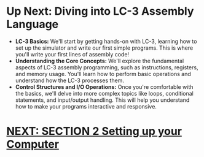 # Up Next: Diving into LC-3 Assembly Language
- **LC-3 Basics:** We'll start by getting hands-on with LC-3, learning how to set up the simulator and write our first simple programs. This is where you'll write your first lines of assembly code!
- **Understanding the Core Concepts:** We'll explore the fundamental aspects of LC-3 assembly programming, such as instructions, registers, and memory usage. You'll learn how to perform basic operations and understand how the LC-3 processes them.
- **Control Structures and I/O Operations:** Once you're comfortable with the basics, we'll delve into more complex topics like loops, conditional statements, and input/output handling. This will help you understand how to make your programs interactive and responsive.

# [NEXT: SECTION 2 Setting up your Computer](/docs/2_Setup-Computer.md)
